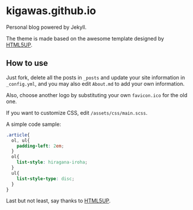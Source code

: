 # kigawas.github.io

Personal blog powered by Jekyll.

The theme is made based on the awesome template designed by [HTML5UP](https://html5up.net/striped).

## How to use

Just fork, delete all the posts in `_posts` and update your site information in `_config.yml`, and you may also edit `About.md` to add your own information.

Also, choose another logo by substituting your own `favicon.ico` for the old one.

If you want to customize CSS, edit `/assets/css/main.scss`.

A simple code sample:

```css
.article{
  ol, ul{
    padding-left: 2em;
  }
  ol{
    list-style: hiragana-iroha;
  }
  ul{
    list-style-type: disc;
  }
}
```

Last but not least, say thanks to [HTML5UP](https://html5up.net/striped).
